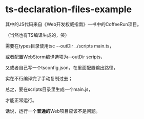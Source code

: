 # ts-declaration-files-example

其中的JS代码来自《Web开发权威指南》一书中的CoffeeRun项目。

（当然也有TS编译生成的，笑）

需要在types目录使用tsc --outDir ../scripts main.ts，

或者配置WebStorm编译选项为--outDir scripts，

又或者自己写一个tsconfig.json，在里面配置输出路径，

实在不行编译完了手动复制过去；

总之，要在scripts目录里生成一个main.js，

才能正常运行。

话说，运行一个**普通的**Web项目应该不是问题。
